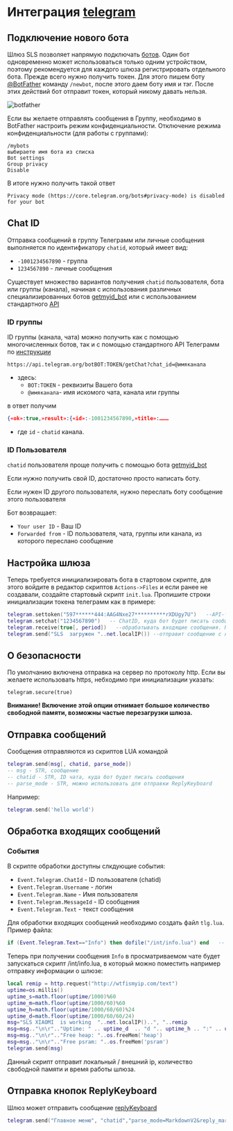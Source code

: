 # Интеграция [telegram](https://www.telegram.org)

## Подключение нового бота

Шлюз SLS  позволяет напрямую подключать [ботов](https://core.telegram.org/bots/).  Один бот одновременно может использоваться только одним устройством, поэтому рекомендуется для каждого шлюза регистрировать отдельного бота. Прежде всего нужно получить токен. Для этого пишем боту [@BotFather](https://t.me/BotFather) команду `/newbot`, после этого даем боту имя и тэг. После этих действий бот отправит  токен, который никому давать нельзя.

![botfather](https://habrastorage.org/r/w1560/getpro/habr/upload_files/24f/392/57a/24f39257a7893fab12efc0bd92c7bed4.png)

Если вы желаете отправлять сообщения в Группу, необходимо в BotFather настроить режим конфиденциальности.  Отключение режима конфиденциальности (для работы  с группами):

```
/mybots
выбираете имя бота из списка
Bot settings
Group privacy
Disable
```

В итоге нужно получить такой ответ

```
Privacy mode (https://core.telegram.org/bots#privacy-mode) is disabled for your bot
```

## Chat ID

Отправка сообщений в группу Телеграмм или личные сообщения выполняется по идентификатору `chatid`, который имеет вид:
- `-1001234567890` - группа 
- `1234567890` - личные сообщения

Существует множество вариантов получения `chatid` пользователя, бота или группы (канала), начиная с использования различных специализированных ботов [getmyid_bot](https://t.me/getmyid_bot) или с использованием стандартного [API](https://core.telegram.org/api)

### ID группы

ID группы (канала, чата) можно получить как с помощью многочисленных ботов, так и с помощью стандартного API Телеграмм по [инструкции](https://it-stories.ru/blog/web-dev/kak-uznat-chat-id-dlja-kanala-gruppy-telegram/) 

```http
https://api.telegram.org/botBOT:TOKEN/getChat?chat_id=@имяканала
```

- здесь:
  - `BOT:TOKEN` - реквизиты Вашего бота
  - `@имяканала`- имя искомого чата, канала или группы

в ответ получим 

```json
{«ok»:true,»result»:{«id»:-1001234567890,»title»:………
```

- где `id` - `chatid` канала. 

### ID Пользователя

`chatid` пользователя проще получить с помощью бота [getmyid_bot](https://t.me/getmyid_bot)

Если нужно получить свой ID, достаточно просто написать боту. 

Если нужен ID другого пользователя, нужно переслать боту сообщение этого пользователя

Бот возвращает:
- `Your user ID` - Ваш ID 
- `Forwarded from` - ID пользователя, чата, группы или канала, из которого переслано сообщение

## Настройка шлюза

Теперь требуется инициализировать бота в стартовом скрипте, для этого войдите в редактор скриптов `Actions->Files` и если ранее не создавали, создайте стартовый скрипт `init.lua`. Пропишите строки инициализации токена телеграмм как в примере: 

```lua
telegram.settoken("597******444:AAG4Nxe27**********rXDUgy7U")   --API-токен вашего бота
telegram.setchat("1234567890")   -- ChatID, куда бот будет писать сообщения
telegram.receive(true[, period])   --обрабатывать входящие сообщения. По умолчанию выключен. Period - частота приема входящих сообщений в мс, не менее 1000. По умолчанию 1000мс.
telegram.send("SLS  загружен "..net.localIP()) --отправит сообщение с локальным адресом SLS в вашей сети в телеграм
```

## О безопасности

По умолчанию включена отправка на сервер по протоколу http. Если вы желаете использовать https, небходимо при инициализации указать: 

```
telegram.secure(true)
```

**Внимание! Включение этой опции отнимает большое количество свободной памяти, возможны частые перезагрузки  шлюза.**

## Отправка сообщений

Сообщения отправляются из скриптов LUA командой 

```lua
telegram.send(msg[, chatid, parse_mode])
-- msg - STR, сообщение 
-- chatid - STR, ID чата, куда бот будет писать сообщения
-- parse_mode - STR, можно использовать для отправки ReplyKeyboard
```

Например:

```lua
telegram.send('hello world')
```

## Обработка входящих сообщений

### События

В скрипте обработки доступны слкдующие события:

- `Event.Telegram.ChatId` - ID пользователя (chatid)
- `Event.Telegram.Username` - логин
- `Event.Telegram.Name` - Имя пользователя
- `Event.Telegram.MessageId` - ID сообщения 
- `Event.Telegram.Text` - текст сообщения

Для обработки входящих сообщений необходимо создать файл `tlg.lua`. Пример файла:

```lua
if (Event.Telegram.Text=="Info") then dofile("/int/info.lua") end   -- при получениие сообщения, содержащего "Info" запускать сценарий info.lua
```

Теперь при получении сообщения `Info` в просматриваемом чате будет запускаться скрипт /int/info.lua, в который можно поместить например отправку информации о шлюзе:

``` lua
local remip = http.request("http://wtfismyip.com/text")
uptime=os.millis()
uptime_s=math.floor(uptime/1000)%60
uptime_m=math.floor(uptime/1000/60)%60
uptime_h=math.floor(uptime/1000/60/60)%24
uptime_d=math.floor(uptime/1000/60/60/24)
msg="SLS XIAOMI  is working  "..net.localIP()..", "..remip
msg=msg.."\n\r".."Uptime: " .. uptime_d  .. "d ".. uptime_h .. ":" .. uptime_m..":"..uptime_s
msg=msg.."\n\r".."Free heap: "..os.freeMem('heap')
msg=msg.."\n\r".."Free psram: "..os.freeMem('psram')
telegram.send(msg)
```

Данный скрипт отправит локальный / внешний ip, количество свободной памяти и время работы шлюза. 

## Отправка кнопок ReplyKeyboard

Шлюз может отправить сообщение  [replyKeyboard](https://core.telegram.org/api/bots%2Fbuttons)

```lua
telegram.send("Главное меню", "chatid","parse_mode=MarkdownV2&reply_markup={\"keyboard\":[[\"Температуры\"],[\"Info\",\"cmd3\"]],\"resize_keyboard\":true,\"one_time_keyboard\":true}")
```  



